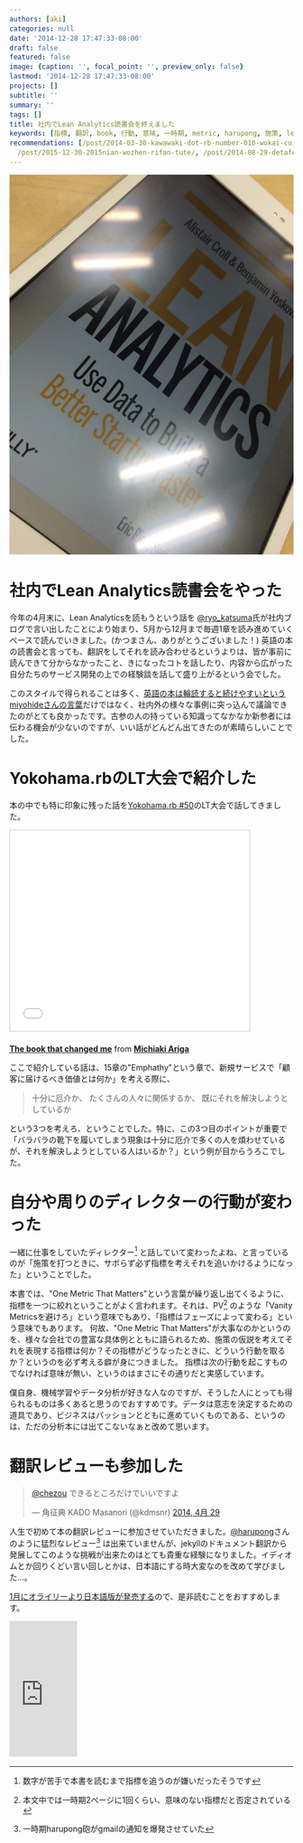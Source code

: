 ```yaml
---
authors: [aki]
categories: null
date: '2014-12-28 17:47:33-08:00'
draft: false
featured: false
image: {caption: '', focal_point: '', preview_only: false}
lastmod: '2014-12-28 17:47:33-08:00'
projects: []
subtitle: ''
summary: ''
tags: []
title: 社内でLean Analytics読書会を終えました
keywords: [指標, 翻訳, book, 行動, 意味, 一時期, metric, harupong, 施策, lean]
recommendations: [/post/2014-03-30-kawawaki-dot-rb-number-010-wokai-cui-simasita-number-kwskrb/,
  /post/2015-12-30-2015nian-wozhen-rifan-tute/, /post/2014-08-29-detafen-xi-henoxiang-kihe-ifang-machine-learning-casual-talks-number-2wokai-cui-simasita-number-mlct/]
---
```


![](20141226161201.jpg)

# 社内でLean Analytics読書会をやった

今年の4月末に、Lean Analyticsを読もうという話を [@ryo\_katsuma](https://twitter.com/ryo_katsuma)氏が社内ブログで言い出したことにより始まり、5月から12月まで毎週1章を読み進めていくペースで読んでいきました。(かつまさん、ありがとうございました！) 英語の本の読書会と言っても、翻訳をしてそれを読み合わせるというよりは、皆が事前に読んできて分からなかったこと、きになったコトを話したり、内容から広がった自分たちのサービス開発の上での経験談を話して盛り上がるという会でした。

このスタイルで得られることは多く、[英語の本は輪読すると続けやすいというmiyohideさんの言葉](http://miyohide.hatenablog.com/entry/2014/12/29/005054)だけではなく、社内外の様々な事例に突っ込んで議論できたのがとても良かったです。古参の人の持っている知識ってなかなか新参者には伝わる機会が少ないのですが、いい話がどんどん出てきたのが素晴らしいことでした。

# Yokohama.rbのLT大会で紹介した

本の中でも特に印象に残った話を[Yokohama.rb #50](http://yokohamarb.doorkeeper.jp/events/14212)のLT大会で話してきました。

<iframe src="//www.slideshare.net/slideshow/embed_code/41289101" width="425" height="355" frameborder="0" marginwidth="0" marginheight="0" scrolling="no" style="border:1px solid #CCC; border-width:1px; margin-bottom:5px; max-width: 100%;" allowfullscreen> </iframe>

  **[The book that changed me](//www.slideshare.net/chezou/the-book-which-i-chan "The book that changed me")** from **[Michiaki Ariga](//www.slideshare.net/chezou)** 

ここで紹介している話は、15章の"Emphathy"という章で、新規サービスで「顧客に届けるべき価値とは何か」を考える際に、

> 十分に厄介か、 たくさんの人々に関係するか、 既にそれを解決しようとしているか

という3つを考えろ、ということでした。特に、この3つ目のポイントが重要で「バラバラの靴下を履いてしまう現象は十分に厄介で多くの人を煩わせているが、それを解決しようとしている人はいるか？」という例が目からうろこでした。

# 自分や周りのディレクターの行動が変わった

一緒に仕事をしていたディレクター[^1] と話していて変わったよね、と言っているのが「施策を打つときに、サボらず必ず指標を考えそれを追いかけるようになった」ということでした。

本書では、"One Metric That Matters"という言葉が繰り返し出てくるように、指標を一つに絞れということがよく言われます。それは、PV[^2] のような「Vanity Metricsを避けろ」という意味でもあり、「指標はフェーズによって変わる」という意味でもあります。 何故、"One Metric That Matters"が大事なのかというのを、様々な会社での豊富な具体例とともに語られるため、施策の仮説を考えてそれを表現する指標は何か？その指標がどうなったときに、どういう行動を取るか？というのを必ず考える癖が身につきました。 指標は次の行動を起こすものでなければ意味が無い、というのはまさにその通りだと実感しています。

僕自身、機械学習やデータ分析が好きな人なのですが、そうした人にとっても得られるものは多くあると思うのでおすすめです。データは意志を決定するための道具であり、ビジネスはパッションとともに進めていくものである、というのは、ただの分析本には出てこないなぁと改めて思います。

# 翻訳レビューも参加した

> [@chezou](https://twitter.com/chezou) できるところだけでいいですよ
> 
> — 角征典 KADO Masanori (@kdmsnr) [2014, 4月 29](https://twitter.com/kdmsnr/status/461070893444116480)

<script async src="//platform.twitter.com/widgets.js" charset="utf-8"></script>

人生で初めて本の翻訳レビューに参加させていただきました。[@harupong](https://twitter.com/harupong)さんのように猛烈なレビュー[^3] は出来ていませんが、jekyllのドキュメント翻訳から発展してこのような挑戦が出来たのはとても貴重な経験になりました。イディオムとか回りくどい言い回しとかは、日本語にする時大変なのを改めて学びました...。

[1月にオライリーより日本語版が発売する](http://www.oreilly.co.jp/catalog/soon.html)ので、是非読むことをおすすめします。

<iframe src="https://rcm-fe.amazon-adsystem.com/e/cm?lt1=_blank&amp;bc1=000000&amp;IS2=1&amp;bg1=FFFFFF&amp;fc1=000000&amp;lc1=0000FF&amp;t=chezou-22&amp;o=9&amp;p=8&amp;l=as4&amp;m=amazon&amp;f=ifr&amp;ref=ss_til&amp;asins=B00AG66LTM" style="width:120px;height:240px;" scrolling="no" marginwidth="0" marginheight="0" frameborder="0"></iframe>

[^1]: 数字が苦手で本書を読むまで指標を追うのが嫌いだったそうです

[^2]: 本文中では一時期2ページに1回くらい、意味のない指標だと否定されている

[^3]: 一時期harupong砲がgmailの通知を爆発させていた
